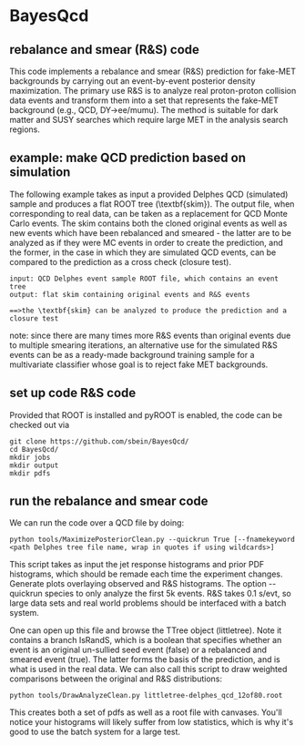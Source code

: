 # BayesQcd

## rebalance and smear (R&S) code
This code implements a rebalance and smear (R&S) prediction for fake-MET backgrounds by carrying out an event-by-event posterior density maximization. The primary use R&S is to analyze real proton-proton collision data events and transform them into a set that represents the fake-MET background (e.g., QCD, DY->ee/mumu). The method is suitable for dark matter and SUSY searches which require large MET in the analysis search regions.  

## example: make QCD prediction based on simulation
The following example takes as input a provided Delphes QCD (simulated) sample and produces a flat ROOT tree (\textbf{skim}). The output file, when corresponding to real data, can be taken as a replacement for QCD Monte Carlo events. The skim contains both the cloned original events as well as new events which have been rebalanced and smeared - the latter are to be analyzed as if they were MC events in order to create the prediction, and the former, in the case in which they are simulated QCD events, can be compared to the prediction as a cross check (closure test). 

```
input: QCD Delphes event sample ROOT file, which contains an event tree
output: flat skim containing original events and R&S events

==>the \textbf{skim} can be analyzed to produce the prediction and a closure test
```

note: since there are many times more R&S events than original events due to multiple smearing iterations, an alternative use for the simulated R&S events can be as a ready-made background training sample for a multivariate classifier whose goal is to reject fake MET backgrounds. 


## set up code R&S code

Provided that ROOT is installed and pyROOT is enabled, the code can be checked out via

```
git clone https://github.com/sbein/BayesQcd/
cd BayesQcd/
mkdir jobs
mkdir output
mkdir pdfs
```

## run the rebalance and smear code
We can run the code over a QCD file by doing: 

```
python tools/MaximizePosteriorClean.py --quickrun True [--fnamekeyword <path Delphes tree file name, wrap in quotes if using wildcards>]
```

This script takes as input the jet response histograms and prior PDF histograms, which should be remade each time the experiment changes. 
Generate plots overlaying observed and R&S histograms. The option --quickrun species to only analyze the first 5k events. R&S takes 0.1 s/evt, so large data sets and real world problems should be interfaced with a batch system. 

One can open up this file and browse the TTree object (littletree). Note it contains a branch IsRandS, which is a boolean that specifies whether an event is an original un-sullied seed event (false) or a rebalanced and smeared event (true). The latter forms the basis of the prediction, and is what is used in the real data. We can also call this script to draw weighted comparisons between the original and R&S distributions:
```
python tools/DrawAnalyzeClean.py littletree-delphes_qcd_12of80.root
```

This creates both a set of pdfs as well as a root file with canvases. You'll notice your histograms will likely suffer from low statistics, which is why it's good to use the batch system for a large test.

